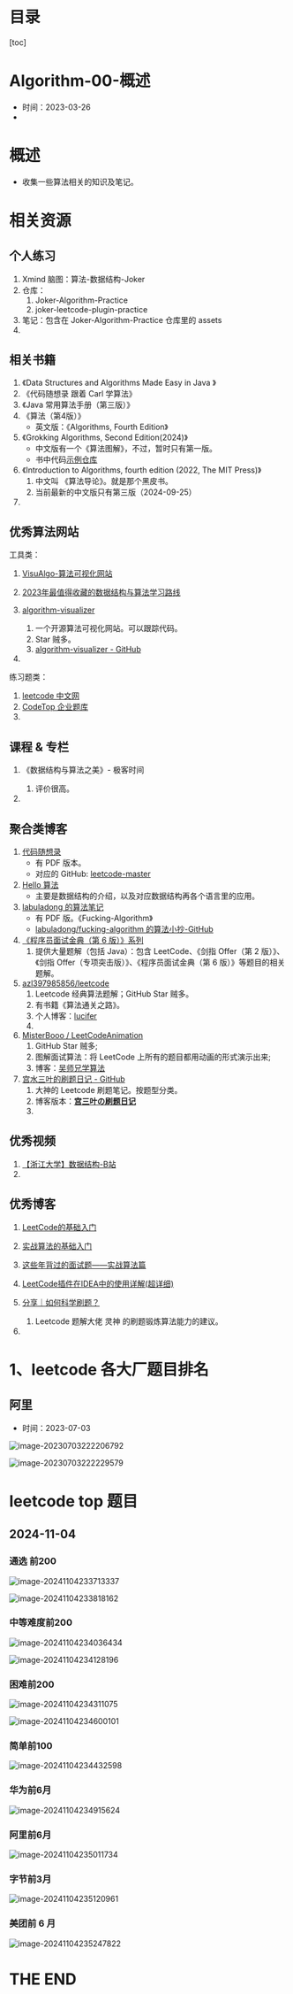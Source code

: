 # 目录

[toc]

# Algorithm-00-概述

- 时间：2023-03-26
- 



# 概述

- 收集一些算法相关的知识及笔记。



# 相关资源

## 个人练习

1. Xmind 脑图：算法-数据结构-Joker
2. 仓库：
   1.  Joker-Algorithm-Practice
   2.  joker-leetcode-plugin-practice
3. 笔记：包含在 Joker-Algorithm-Practice 仓库里的 assets 
4. 

## 相关书籍

1. 《Data Structures and Algorithms Made Easy in Java 》
2. 《代码随想录 跟着 Carl 学算法》
3. 《Java 常用算法手册（第三版）》
4. 《算法（第4版）》
   - 英文版：《Algorithms, Fourth Edition》
5. 《Grokking Algorithms, Second Edition(2024)》
   - 中文版有一个《算法图解》，不过，暂时只有第一版。
   - 书中代码[示例仓库](https://github.com/egonschiele/grokking_algorithms)
6. 《Introduction to Algorithms, fourth edition (2022, The MIT Press)》
   1. 中文叫 《算法导论》。就是那个黑皮书。
   2. 当前最新的中文版只有第三版（2024-09-25）
7. 



## 优秀算法网站

工具类：

1. [VisuAlgo-算法可视化网站](https://visualgo.net/zh)
2. [2023年最值得收藏的数据结构与算法学习路线](https://tobebetterjavaer.com/xuexiluxian/algorithm.html)
3. [algorithm-visualizer](https://algorithm-visualizer.org/)
   1. 一个开源算法可视化网站。可以跟踪代码。
   2. Star 贼多。
   3. [algorithm-visualizer - GitHub](https://github.com/algorithm-visualizer/algorithm-visualizer) 

4. 

练习题类：

1. [leetcode 中文网](https://leetcode.cn/)
2. [CodeTop 企业题库](https://codetop.cc/home)
3. 

## 课程 & 专栏

1. 《数据结构与算法之美》- 极客时间
   1. 评价很高。

2. 

## 聚合类博客

1. [代码随想录](https://programmercarl.com/)
   - 有 PDF 版本。
   - 对应的 GitHub: [leetcode-master](https://github.com/youngyangyang04/leetcode-master)
2. [Hello 算法](https://www.hello-algo.com/chapter_preface/about_the_book/)
   - 主要是数据结构的介绍，以及对应数据结构再各个语言里的应用。
3. [labuladong 的算法笔记](https://labuladong.online/algo/)
   - 有 PDF 版。《Fucking-Algorithm》
   - [labuladong/fucking-algorithm 的算法小抄-GitHub](https://github.com/labuladong/fucking-algorithm)
4. [《程序员面试金典（第 6 版）》系列](https://doocs.github.io/leetcode/#/lcci/README?id=《程序员面试金典（第-6-版）》系列)
   1. 提供大量题解（包括 Java）：包含 LeetCode、《剑指 Offer（第 2 版）》、《剑指 Offer（专项突击版）》、《程序员面试金典（第 6 版）》等题目的相关题解。
5. [azl397985856/leetcode](https://github.com/azl397985856/leetcode)
   1. Leetcode 经典算法题解；GitHub Star 贼多。
   2. 有书籍《算法通关之路》。
   3. 个人博客：[lucifer](https://lucifer.ren/blog/)
   4. 
6. [MisterBooo / LeetCodeAnimation](https://github.com/MisterBooo/LeetCodeAnimation)
   1. GitHub Star 贼多;
   2. 图解面试算法：将 LeetCode 上所有的题目都用动画的形式演示出来;
   3. 博客：[吴师兄学算法](https://blog.algomooc.com/)
7. [宫水三叶的刷题日记 - GitHub](https://github.com/SharingSource/LogicStack-LeetCode/wiki)
   1. 大神的 Leetcode 刷题笔记。按题型分类。
   2. 博客版本：[**宫三叶の刷题日记**](https://www.acoier.com/)
   3. 


## 优秀视频

1. [【浙江大学】数据结构-B站](https://www.bilibili.com/video/BV1Kb41127fT/?vd_source=8da2f753b1bb09014d6c5079984d085f)
2. 

## 优秀博客

1. [LeetCode的基础入门](https://mp.weixin.qq.com/s/pg9N28YWFkSvAquTu35yTg)
2. [实战算法的基础入门](https://mp.weixin.qq.com/s/0WLwPSw-L1QV-MjcRnO1tg)
3. [这些年背过的面试题——实战算法篇](https://mp.weixin.qq.com/s/IEzcsHn6SaoS96F1gTKcJQ)
4. [LeetCode插件在IDEA中的使用详解(超详细)](https://blog.csdn.net/weixin_42238350/article/details/119878011)
5. [分享｜如何科学刷题？](https://leetcode.cn/circle/discuss/RvFUtj/)
   1. Leetcode 题解大佬 灵神 的刷题锻炼算法能力的建议。

6. 





# 1、leetcode 各大厂题目排名

## 阿里

- 时间：2023-07-03

![image-20230703222206792](https://2021-joker.oss-cn-shanghai.aliyuncs.com/java_img/image-20230703222206792.png)

![image-20230703222229579](https://2021-joker.oss-cn-shanghai.aliyuncs.com/java_img/image-20230703222229579.png)





# leetcode top 题目

## 2024-11-04

### 通选 前200

![image-20241104233713337](https://2021-joker.oss-cn-shanghai.aliyuncs.com/java-img/image-20241104233713337.png)

![image-20241104233818162](https://2021-joker.oss-cn-shanghai.aliyuncs.com/java-img/image-20241104233818162.png)



### 中等难度前200

![image-20241104234036434](https://2021-joker.oss-cn-shanghai.aliyuncs.com/java-img/image-20241104234036434.png)

![image-20241104234128196](https://2021-joker.oss-cn-shanghai.aliyuncs.com/java-img/image-20241104234128196.png)



### 困难前200

![image-20241104234311075](https://2021-joker.oss-cn-shanghai.aliyuncs.com/java-img/image-20241104234311075.png)

![image-20241104234600101](https://2021-joker.oss-cn-shanghai.aliyuncs.com/java-img/image-20241104234600101.png)

### 简单前100

![image-20241104234432598](https://2021-joker.oss-cn-shanghai.aliyuncs.com/java-img/image-20241104234432598.png)

### 华为前6月

![image-20241104234915624](https://2021-joker.oss-cn-shanghai.aliyuncs.com/java-img/image-20241104234915624.png)

### 阿里前6月

![image-20241104235011734](https://2021-joker.oss-cn-shanghai.aliyuncs.com/java-img/image-20241104235011734.png)

### 字节前3月

![image-20241104235120961](https://2021-joker.oss-cn-shanghai.aliyuncs.com/java-img/image-20241104235120961.png)

### 美团前 6 月

![image-20241104235247822](https://2021-joker.oss-cn-shanghai.aliyuncs.com/java-img/image-20241104235247822.png)















# THE END 
